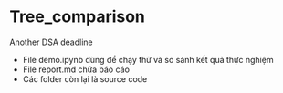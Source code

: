 # Tree_comparison
 Another DSA deadline
* File demo.ipynb dùng để chạy thử và so sánh kết quả thực nghiệm
* File report.md chứa báo cáo
* Các folder còn lại là source code
